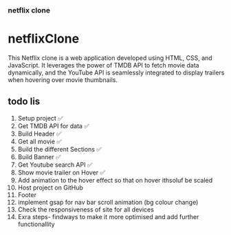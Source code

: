 ### netflix clone
# netflixClone
This Netflix clone is a web application developed using HTML, CSS, and JavaScript. It leverages the power of TMDB API to fetch movie data dynamically, and the YouTube API is seamlessly integrated to display trailers when hovering over movie thumbnails.

## todo lis
1. Setup project ✅
2. Get TMDB API for data  ✅
3. Build Header  ✅
4. Get all movie ✅
5. Build the different Sections ✅
6. Build Banner ✅
7. Get Youtube search API  ✅
8. Show movie trailer on Hover ✅
9. Add animation to the hover effect so that on hover ithsoluf be scaled 
10. Host project on GitHub
11. Footer
12. implement gsap for nav bar scroll animation (bg colour change)
13. Check the responsiveness of site for all devices
14. Exra steps- findways to make it more optimised and add further functionallity



